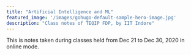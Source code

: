 ```yaml
---
title: "Artificial Intelligence and ML"
featured_image: '/images/gohugo-default-sample-hero-image.jpg'
description: "Class notes of TEQIP FDP, by IIT Indore"
---
```


This is notes taken during classes held from Dec 21 to Dec 30, 2020 in
online mode.